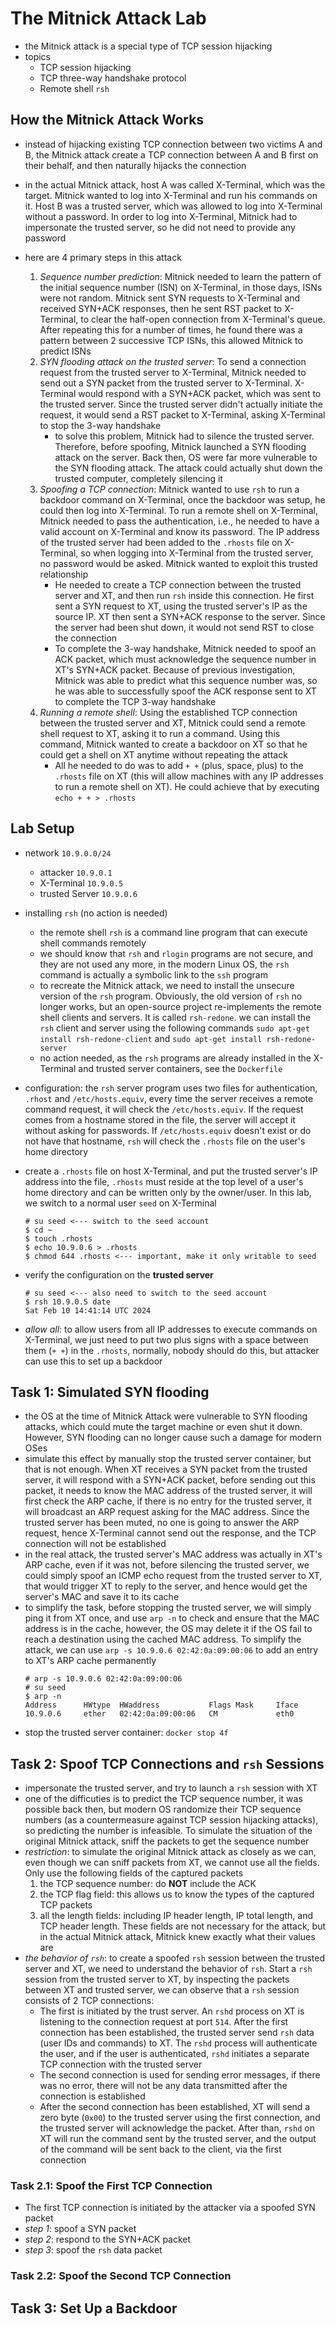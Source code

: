 # The Mitnick Attack Lab
- the Mitnick attack is a special type of TCP session hijacking
- topics
    - TCP session hijacking
    - TCP three-way handshake protocol
    - Remote shell `rsh`

## How the Mitnick Attack Works
- instead of hijacking existing TCP connection between two victims A and B, the Mitnick attack create a TCP connection between A and B first on their behalf, and then naturally hijacks the connection

- in the actual Mitnick attack, host A was called X-Terminal, which was the target. Mitnick wanted to log into X-Terminal and run his commands on it. Host B was a trusted server, which was allowed to log into X-Terminal without a password. In order to log into X-Terminal, Mitnick had to impersonate the trusted server, so he did not need to provide any password

- here are 4 primary steps in this attack
    1. *Sequence number prediction*: Mitnick needed to learn the pattern of the initial sequence number (ISN) on X-Terminal, in those days, ISNs were not random. Mitnick sent SYN requests to X-Terminal and received SYN+ACK responses, then he sent RST packet to X-Terminal, to clear the half-open connection from X-Terminal's queue. After repeating this for a number of times, he found there was a pattern between 2 successive TCP ISNs, this allowed Mitnick to predict ISNs
    2. *SYN flooding attack on the trusted server*: To send a connection request from the trusted server to X-Terminal, Mitnick needed to send out a SYN packet from the trusted server to X-Terminal. X-Terminal would respond with a SYN+ACK packet, which was sent to the trusted server. Since the trusted server didn't actually initiate the request, it would send a RST packet to X-Terminal, asking X-Terminal to stop the 3-way handshake
        - to solve this problem, Mitnick had to silence the trusted server. Therefore, before spoofing, Mitnick launched a SYN flooding attack on the server. Back then, OS were far more vulnerable to the SYN flooding attack. The attack could actually shut down the trusted computer, completely silencing it
    3. *Spoofing a TCP connection*: Mitnick wanted to use `rsh` to run a backdoor command on X-Terminal, once the backdoor was setup, he could then log into X-Terminal. To run a remote shell on X-Terminal, Mitnick needed to pass the authentication, i.e., he needed to have a valid account on X-Terminal and know its password. The IP address of the trusted server had been added to the `.rhosts` file on X-Terminal, so when logging into X-Terminal from the trusted server, no password would be asked. Mitnick wanted to exploit this trusted relationship
        - He needed to create a TCP connection between the trusted server and XT, and then run `rsh` inside this connection. He first sent a SYN request to XT, using the trusted server's IP as the source IP. XT then sent a SYN+ACK response to the server. Since the server had been shut down, it would not send RST to close the connection
        - To complete the 3-way handshake, Mitnick needed to spoof an ACK packet, which must acknowledge the sequence number in XT's SYN+ACK packet. Because of previous investigation, Mitnick was able to predict what this sequence number was, so he was able to successfully spoof the ACK response sent to XT to complete the TCP 3-way handshake
    4. *Running a remote shell*: Using the established TCP connection between the trusted server and XT, Mitnick could send a remote shell request to XT, asking it to run a command. Using this command, Mitnick wanted to create a backdoor on XT so that he could get a shell on XT anytime without repeating the attack
        - All he needed to do was to add `+ +` (plus, space, plus) to the `.rhosts` file on XT (this will allow machines with any IP addresses to run a remote shell on XT). He could achieve that by executing `echo + + > .rhosts`

## Lab Setup
- network `10.9.0.0/24`
    - attacker `10.9.0.1`
    - X-Terminal `10.9.0.5`
    - trusted Server `10.9.0.6`

- installing `rsh` (no action is needed)
    - the remote shell `rsh` is a command line program that can execute shell commands remotely
    - we should know that `rsh` and `rlogin` programs are not secure, and they are not used any more, in the modern Linux OS, the `rsh` command is actually a symbolic link to the `ssh` program
    - to recreate the Mitnick attack, we need to install the unsecure version of the `rsh` program. Obviously, the old version of `rsh` no longer works, but an open-source project re-implements the remote shell clients and servers. It is called `rsh-redone`. we can install the `rsh` client and server using the following commands `sudo apt-get install rsh-redone-client` and `sudo apt-get install rsh-redone-server`
    - no action needed, as the `rsh` programs are already installed in the X-Terminal and trusted server containers, see the `Dockerfile`

- configuration: the `rsh` server program uses two files for authentication, `.rhost` and `/etc/hosts.equiv`, every time the server receives a remote command request, it will check the `/etc/hosts.equiv`. If the request comes from a hostname stored in the file, the server will accept it without asking for passwords. If `/etc/hosts.equiv` doesn't exist or do not have that hostname, `rsh` will check the `.rhosts` file on the user's home directory
- create a `.rhosts` file on host X-Terminal, and put the trusted server's IP address into the file, `.rhosts` must reside at the top level of a user's home directory and can be written only by the owner/user. In this lab, we switch to a normal user `seed` on X-Terminal
    ```
    # su seed <--- switch to the seed account
    $ cd ~
    $ touch .rhosts
    $ echo 10.9.0.6 > .rhosts
    $ chmod 644 .rhosts <--- important, make it only writable to seed
    ```
- verify the configuration on the **trusted server**
    ```
    # su seed <--- also need to switch to the seed account
    $ rsh 10.9.0.5 date
    Sat Feb 10 14:41:14 UTC 2024
    ```
- *allow all*: to allow users from all IP addresses to execute commands on X-Terminal, we just need to put two plus signs with a space between them (`+ +`) in the `.rhosts`, normally, nobody should do this, but attacker can use this to set up a backdoor

## Task 1: Simulated SYN flooding
- the OS at the time of Mitnick Attack were vulnerable to SYN flooding attacks, which could mute the target machine or even shut it down. However, SYN flooding can no longer cause such a damage for modern OSes
- simulate this effect by manually stop the trusted server container, but that is not enough. When XT receives a SYN packet from the trusted server, it will respond with a SYN+ACK packet, before sending out this packet, it needs to know the MAC address of the trusted server, it will first check the ARP cache, if there is no entry for the trusted server, it will broadcast an ARP request asking for the MAC address. Since the trusted server has been muted, no one is going to answer the ARP request, hence X-Terminal cannot send out the response, and the TCP connection will not be established
- in the real attack, the trusted server's MAC address was actually in XT's ARP cache, even if it was not, before silencing the trusted server, we could simply spoof an ICMP echo request from the trusted server to XT, that would trigger XT to reply to the server, and hence would get the server's MAC and save it to its cache
- to simplify the task, before stopping the trusted server, we will simply ping it from XT once, and use `arp -n` to check and ensure that the MAC address is in the cache, however, the OS may delete it if the OS fail to reach a destination using the cached MAC address. To simplify the attack, we can use `arp -s 10.9.0.6 02:42:0a:09:00:06` to add an entry to XT's ARP cache permanently
    ```
    # arp -s 10.9.0.6 02:42:0a:09:00:06
    # su seed
    $ arp -n
    Address      HWtype  HWaddress           Flags Mask     Iface
    10.9.0.6     ether   02:42:0a:09:00:06   CM             eth0
    ```
- stop the trusted server container: `docker stop 4f`
## Task 2: Spoof TCP Connections and `rsh` Sessions
- impersonate the trusted server, and try to launch a `rsh` session with XT
- one of the difficuties is to predict the TCP sequence number, it was possible back then, but modern OS randomize their TCP sequence numbers (as a countermeasure against TCP session hijacking attacks), so predicting the number is infeasible. To simulate the situation of the original Mitnick attack, sniff the packets to get the sequence number
- *restriction*: to simulate the original Mitnick attack as closely as we can, even though we can sniff packets from XT, we cannot use all the fields. Only use the following fields of the captured packets
    1. the TCP sequence number: do **NOT** include the ACK
    2. the TCP flag field: this allows us to know the types of the captured TCP packets
    3. all the length fields: including IP header length, IP total length, and TCP header length. These fields are not necessary for the attack, but in the actual Mitnick attack, Mitnick knew exactly what their values are
- *the behavior of `rsh`*: to create a spoofed `rsh` session between the trusted server and XT, we need to understand the behavior of `rsh`. Start a `rsh` session from the trusted server to XT, by inspecting the packets between XT and trusted server, we can observe that a `rsh` session consists of 2 TCP connections:
    - The first is initiated by the trust server. An `rshd` process on XT is listening to the connection request at port `514`. After the first connection has been established, the trusted server send `rsh` data (user IDs and commands) to XT. The `rshd` process will authenticate the user, and if the user is authenticated, `rshd` initiates a separate TCP connection with the trusted server
    - The second connection is used for sending error messages, if there was no error, there will not be any data transmitted after the connection is established
    - After the second connection has been established, XT will send a zero byte (`0x00`) to the trusted server using the first connection, and the trusted server will acknowledge the packet. After than, `rshd` on XT will run the command sent by the trusted server, and the output of the command will be sent back to the client, via the first connection

### Task 2.1: Spoof the First TCP Connection
- The first TCP connection is initiated by the attacker via a spoofed SYN packet
- *step 1*: spoof a SYN packet
- *step 2*: respond to the SYN+ACK packet
- *step 3*: spoof the `rsh` data packet

### Task 2.2: Spoof the Second TCP Connection

## Task 3: Set Up a Backdoor
